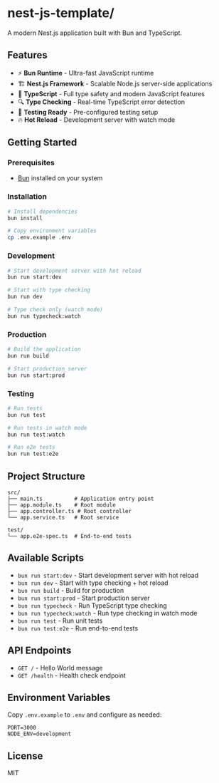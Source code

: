 # nest-js-template/

A modern Nest.js application built with Bun and TypeScript.

## Features

- ⚡ **Bun Runtime** - Ultra-fast JavaScript runtime
- 🏗️ **Nest.js Framework** - Scalable Node.js server-side applications
- 📘 **TypeScript** - Full type safety and modern JavaScript features
- 🔍 **Type Checking** - Real-time TypeScript error detection
- 🧪 **Testing Ready** - Pre-configured testing setup
- 🔥 **Hot Reload** - Development server with watch mode

## Getting Started

### Prerequisites

- [Bun](https://bun.sh/) installed on your system

### Installation

```bash
# Install dependencies
bun install

# Copy environment variables
cp .env.example .env
```

### Development

```bash
# Start development server with hot reload
bun run start:dev

# Start with type checking
bun run dev

# Type check only (watch mode)
bun run typecheck:watch
```

### Production

```bash
# Build the application
bun run build

# Start production server
bun run start:prod
```

### Testing

```bash
# Run tests
bun run test

# Run tests in watch mode
bun run test:watch

# Run e2e tests
bun run test:e2e
```

## Project Structure

```
src/
├── main.ts          # Application entry point
├── app.module.ts    # Root module
├── app.controller.ts # Root controller
└── app.service.ts   # Root service

test/
└── app.e2e-spec.ts  # End-to-end tests
```

## Available Scripts

- `bun run start:dev` - Start development server with hot reload
- `bun run dev` - Start with type checking + hot reload
- `bun run build` - Build for production
- `bun run start:prod` - Start production server
- `bun run typecheck` - Run TypeScript type checking
- `bun run typecheck:watch` - Run type checking in watch mode
- `bun run test` - Run unit tests
- `bun run test:e2e` - Run end-to-end tests

## API Endpoints

- `GET /` - Hello World message
- `GET /health` - Health check endpoint

## Environment Variables

Copy `.env.example` to `.env` and configure as needed:

```env
PORT=3000
NODE_ENV=development
```

## License

MIT
